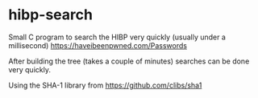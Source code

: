 # hibp-search

Small C program to search the HIBP very quickly (usually under a millisecond)
https://haveibeenpwned.com/Passwords

After building the tree (takes a couple of minutes) searches can be done very quickly.

Using the SHA-1 library from https://github.com/clibs/sha1